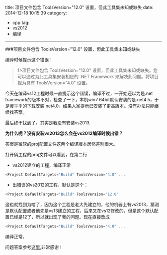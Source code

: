 title: 项目文件包含 ToolsVersion="12.0" 设置，但此工具集未知或缺失
date: 2014-12-18 10:15:39
category: 
- cpp
tag:
- vs2012
- 编译
---

###项目文件包含 ToolsVersion="12.0" 设置，但此工具集未知或缺失

编译时候提示这个错误：
>1>项目文件包含 ToolsVersion="12.0" 设置，但此工具集未知或缺失。您可以通过为此工具集安装相应的 .NET Framework 来解决此问题。将项目视为具有 ToolsVersion="4.0" 设置。

<!--more-->

今天在编译vs12工程时候一直提示这个错误，编译不过，一开始还以为是.net framework的版本不对，检查了一下，本机win7 64bit默认安装的是.net4.5，于是傻乎乎的下载安装.net4.0，结果人家提示已安装了更高版本。没有办法只能继续找答案。

最后终于找到了。其实是我没有安装vs2013.

**为什么呢？没有安装vs2013怎么会在vs2012编译时候出错？**

答案是微软的proj配置文件这两个编译版本居然差别很大。

打开俩工程的proj文件可以看到，在第二行

* vs2012建立的工程，编译正常


```cpp
<Project DefaultTargets="Build" ToolsVersion="4.0" ...
```


* 出错误的vs2012的工程，默认是这个：
```cpp
<Project DefaultTargets="Build" ToolsVersion="12.0" 
```

这也就找到为啥了，因为这个工程是老大先建立的，他的机器上有vs2013，猜测是默认配置或者他先是vs13建立的工程，后来又在vs12修改的，但是这个默认配置已经是12了，所以就出现了我的问题。现在直接改成

```cpp
<Project DefaultTargets="Build" ToolsVersion="4.0" ...
```

编译正常。

问题答案参考[这里](http://blog.csdn.net/civilman/article/details/40109483),非常感谢！
